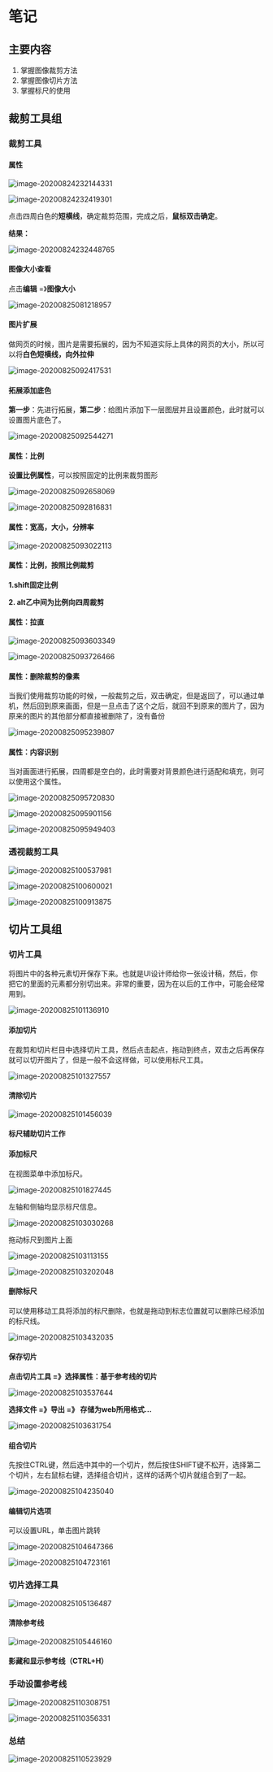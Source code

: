# 笔记

## 主要内容

1. 掌握图像裁剪方法
2. 掌握图像切片方法
3. 掌握标尺的使用



## 裁剪工具组

### 裁剪工具

#### 属性

![image-20200824232144331](08-裁剪和切片.assets/image-20200824232144331.png)



![image-20200824232419301](08-裁剪和切片.assets/image-20200824232419301.png)



点击四周白色的**短横线**，确定裁剪范围，完成之后，**鼠标双击确定**。



**结果：**

![image-20200824232448765](08-裁剪和切片.assets/image-20200824232448765.png)



#### 图像大小查看

点击**编辑** =》**图像大小**

![image-20200825081218957](08-裁剪和切片.assets/image-20200825081218957.png)



#### 图片扩展

做网页的时候，图片是需要拓展的，因为不知道实际上具体的网页的大小，所以可以将**白色短横线，向外拉伸**

![image-20200825092417531](08-裁剪和切片.assets/image-20200825092417531.png)



#### 拓展添加底色

**第一步**：先进行拓展，**第二步**：给图片添加下一层图层并且设置颜色，此时就可以设置图片底色了。

![image-20200825092544271](08-裁剪和切片.assets/image-20200825092544271.png)



#### 属性：比例

**设置比例属性**，可以按照固定的比例来裁剪图形

![image-20200825092658069](08-裁剪和切片.assets/image-20200825092658069.png)





![image-20200825092816831](08-裁剪和切片.assets/image-20200825092816831.png)



#### 属性：宽高，大小，分辨率

![image-20200825093022113](08-裁剪和切片.assets/image-20200825093022113.png)



#### 属性：比例，按照比例裁剪

**1.shift固定比例**

**2. alt乙中间为比例向四周裁剪**



#### 属性：拉直



![image-20200825093603349](08-裁剪和切片.assets/image-20200825093603349.png)





![image-20200825093726466](08-裁剪和切片.assets/image-20200825093726466.png)



#### 属性：删除裁剪的像素

当我们使用裁剪功能的时候，一般裁剪之后，双击确定，但是返回了，可以通过单机，然后回到原来画面，但是一旦点击了这个之后，就回不到原来的图片了，因为原来的图片的其他部分都直接被删除了，没有备份

![image-20200825095239807](08-裁剪和切片.assets/image-20200825095239807.png)



#### 属性：内容识别

当对画面进行拓展，四周都是空白的，此时需要对背景颜色进行适配和填充，则可以使用这个属性。

![image-20200825095720830](08-裁剪和切片.assets/image-20200825095720830.png)





![image-20200825095901156](08-裁剪和切片.assets/image-20200825095901156.png)





![image-20200825095949403](08-裁剪和切片.assets/image-20200825095949403.png)



### 透视裁剪工具



![image-20200825100537981](08-裁剪和切片.assets/image-20200825100537981.png)



![image-20200825100600021](08-裁剪和切片.assets/image-20200825100600021.png)



![image-20200825100913875](08-裁剪和切片.assets/image-20200825100913875.png)



## 切片工具组



### 切片工具

将图片中的各种元素切开保存下来。也就是UI设计师给你一张设计稿，然后，你把它的里面的元素都分别切出来。非常的重要，因为在以后的工作中，可能会经常用到。

![image-20200825101136910](08-裁剪和切片.assets/image-20200825101136910.png)



#### 添加切片

在裁剪和切片栏目中选择切片工具，然后点击起点，拖动到终点，双击之后再保存就可以切开图片了，但是一般不会这样做，可以使用标尺工具。

![image-20200825101327557](08-裁剪和切片.assets/image-20200825101327557.png)



#### 清除切片

![image-20200825101456039](08-裁剪和切片.assets/image-20200825101456039.png)







#### 标尺辅助切片工作



#### 添加标尺

在视图菜单中添加标尺。

![image-20200825101827445](08-裁剪和切片.assets/image-20200825101827445.png)

左轴和侧轴均显示标尺信息。

![image-20200825103030268](08-裁剪和切片.assets/image-20200825103030268.png)



拖动标尺到图片上面

![image-20200825103113155](08-裁剪和切片.assets/image-20200825103113155.png)



![image-20200825103202048](08-裁剪和切片.assets/image-20200825103202048.png)



#### 删除标尺

可以使用移动工具将添加的标尺删除，也就是拖动到标志位置就可以删除已经添加的标尺线。

![image-20200825103432035](08-裁剪和切片.assets/image-20200825103432035.png)



#### 保存切片

**点击切片工具 =》选择属性：基于参考线的切片**

![image-20200825103537644](08-裁剪和切片.assets/image-20200825103537644.png)

**选择文件 =》导出 =》 存储为web所用格式...**

![image-20200825103631754](08-裁剪和切片.assets/image-20200825103631754.png)



#### 组合切片

先按住CTRL键，然后选中其中的一个切片，然后按住SHIFT键不松开，选择第二个切片，左右鼠标右键，选择组合切片，这样的话两个切片就组合到了一起。

![image-20200825104235040](08-裁剪和切片.assets/image-20200825104235040.png)



#### 编辑切片选项

可以设置URL，单击图片跳转

![image-20200825104647366](08-裁剪和切片.assets/image-20200825104647366.png)





![image-20200825104723161](08-裁剪和切片.assets/image-20200825104723161.png)





### 切片选择工具

![image-20200825105136487](08-裁剪和切片.assets/image-20200825105136487.png)



#### 清除参考线

![image-20200825105446160](08-裁剪和切片.assets/image-20200825105446160.png)



#### 影藏和显示参考线（CTRL+H）

### 手动设置参考线

![image-20200825110308751](08-裁剪和切片.assets/image-20200825110308751.png)





![image-20200825110356331](08-裁剪和切片.assets/image-20200825110356331.png)



### 总结

![image-20200825110523929](08-裁剪和切片.assets/image-20200825110523929.png)

